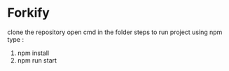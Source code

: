 # Forkify
clone the repository 
open cmd in the folder 
steps to run project using npm
type : 
1) npm install 
2) npm run start
